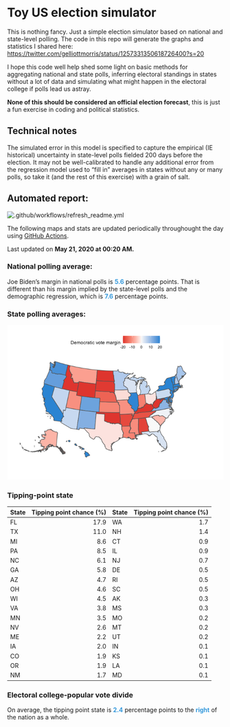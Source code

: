 Toy US election simulator
================

This is nothing fancy. Just a simple election simulator based on
national and state-level polling. The code in this repo will generate
the graphs and statistics I shared here:
<https://twitter.com/gelliottmorris/status/1257331350618726400?s=20>

I hope this code well help shed some light on basic methods for
aggregating national and state polls, inferring electoral standings in
states without a lot of data and simulating what might happen in the
electoral college if polls lead us astray.

**None of this should be considered an official election forecast**,
this is just a fun exercise in coding and political statistics.

## Technical notes

The simulated error in this model is specified to capture the empirical
(IE historical) uncertainty in state-level polls fielded 200 days before
the election. It may not be well-calibrated to handle any additional
error from the regression model used to “fill in” averages in states
without any or many polls, so take it (and the rest of this exercise)
with a grain of salt.

## Automated report:

![.github/workflows/refresh\_readme.yml](https://github.com/elliottmorris/toy-us-election-simulator/workflows/.github/workflows/refresh_readme.yml/badge.svg)

The following maps and stats are updated periodically throughought the
day using [GitHub Actions](https://github.com/features/actions).

Last updated on **May 21, 2020 at 00:20 AM.**

### National polling average:

Joe Biden’s margin in national polls is
**<span style="color: #3498DB;">5.6</span>** percentage points. That is
different than his margin implied by the state-level polls and the
demographic regression, which is
**<span style="color: #3498DB;">7.6</span>** percentage points.

### State polling averages:

![](README_files/figure-gfm/unnamed-chunk-2-1.png)<!-- -->

### Tipping-point state

| State | Tipping point chance (%) | State | Tipping point chance (%) |
| :---- | -----------------------: | :---- | -----------------------: |
| FL    |                     17.9 | WA    |                      1.7 |
| TX    |                     11.0 | NH    |                      1.4 |
| MI    |                      8.6 | CT    |                      0.9 |
| PA    |                      8.5 | IL    |                      0.9 |
| NC    |                      6.1 | NJ    |                      0.7 |
| GA    |                      5.8 | DE    |                      0.5 |
| AZ    |                      4.7 | RI    |                      0.5 |
| OH    |                      4.6 | SC    |                      0.5 |
| WI    |                      4.5 | AK    |                      0.3 |
| VA    |                      3.8 | MS    |                      0.3 |
| MN    |                      3.5 | MO    |                      0.2 |
| NV    |                      2.6 | MT    |                      0.2 |
| ME    |                      2.2 | UT    |                      0.2 |
| IA    |                      2.0 | IN    |                      0.1 |
| CO    |                      1.9 | KS    |                      0.1 |
| OR    |                      1.9 | LA    |                      0.1 |
| NM    |                      1.7 | MD    |                      0.1 |

### Electoral college-popular vote divide

On average, the tipping point state is
**<span style="color: #3498DB;">2.4</span>** percentage points to the
**<span style="color: #3498DB;">right</span>** of the nation as a whole.
